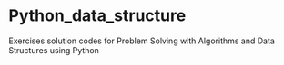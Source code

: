 Python_data_structure
=====================

Exercises solution codes for Problem Solving with Algorithms and Data Structures using Python
